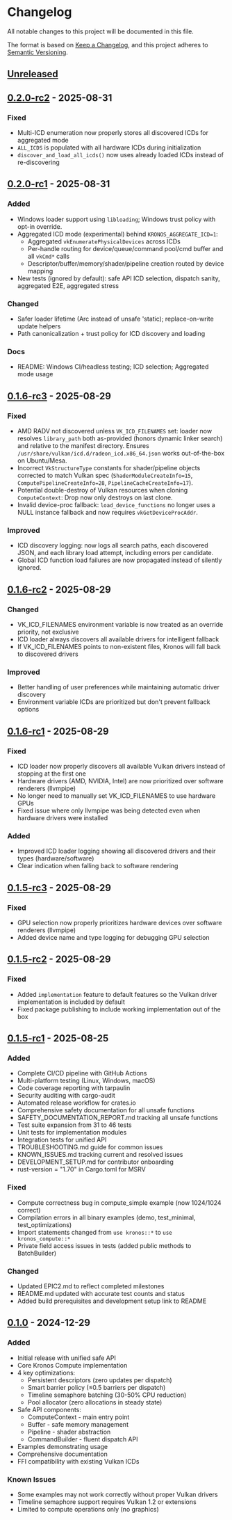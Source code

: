 # Changelog

All notable changes to this project will be documented in this file.

The format is based on [Keep a Changelog](https://keepachangelog.com/en/1.0.0/),
and this project adheres to [Semantic Versioning](https://semver.org/spec/v2.0.0.html).

## [Unreleased]

## [0.2.0-rc2] - 2025-08-31

### Fixed
- Multi-ICD enumeration now properly stores all discovered ICDs for aggregated mode
- `ALL_ICDS` is populated with all hardware ICDs during initialization
- `discover_and_load_all_icds()` now uses already loaded ICDs instead of re-discovering

## [0.2.0-rc1] - 2025-08-31

### Added
- Windows loader support using `libloading`; Windows trust policy with opt-in override.
- Aggregated ICD mode (experimental) behind `KRONOS_AGGREGATE_ICD=1`:
  - Aggregated `vkEnumeratePhysicalDevices` across ICDs
  - Per-handle routing for device/queue/command pool/cmd buffer and all `vkCmd*` calls
  - Descriptor/buffer/memory/shader/pipeline creation routed by device mapping
- New tests (ignored by default): safe API ICD selection, dispatch sanity, aggregated E2E, aggregated stress

### Changed
- Safer loader lifetime (Arc instead of unsafe 'static); replace-on-write update helpers
- Path canonicalization + trust policy for ICD discovery and loading

### Docs
- README: Windows CI/headless testing; ICD selection; Aggregated mode usage

## [0.1.6-rc3] - 2025-08-29

### Fixed
- AMD RADV not discovered unless `VK_ICD_FILENAMES` set: loader now resolves `library_path` both as-provided (honors dynamic linker search) and relative to the manifest directory. Ensures `/usr/share/vulkan/icd.d/radeon_icd.x86_64.json` works out-of-the-box on Ubuntu/Mesa.
- Incorrect `VkStructureType` constants for shader/pipeline objects corrected to match Vulkan spec (`ShaderModuleCreateInfo=15`, `ComputePipelineCreateInfo=28`, `PipelineCacheCreateInfo=17`).
- Potential double-destroy of Vulkan resources when cloning `ComputeContext`: Drop now only destroys on last clone.
- Invalid device-proc fallback: `load_device_functions` no longer uses a NULL instance fallback and now requires `vkGetDeviceProcAddr`.

### Improved
- ICD discovery logging: now logs all search paths, each discovered JSON, and each library load attempt, including errors per candidate.
- Global ICD function load failures are now propagated instead of silently ignored.

## [0.1.6-rc2] - 2025-08-29

### Changed
- VK_ICD_FILENAMES environment variable is now treated as an override priority, not exclusive
- ICD loader always discovers all available drivers for intelligent fallback
- If VK_ICD_FILENAMES points to non-existent files, Kronos will fall back to discovered drivers

### Improved
- Better handling of user preferences while maintaining automatic driver discovery
- Environment variable ICDs are prioritized but don't prevent fallback options

## [0.1.6-rc1] - 2025-08-29

### Fixed
- ICD loader now properly discovers all available Vulkan drivers instead of stopping at the first one
- Hardware drivers (AMD, NVIDIA, Intel) are now prioritized over software renderers (llvmpipe)
- No longer need to manually set VK_ICD_FILENAMES to use hardware GPUs
- Fixed issue where only llvmpipe was being detected even when hardware drivers were installed

### Added
- Improved ICD loader logging showing all discovered drivers and their types (hardware/software)
- Clear indication when falling back to software rendering

## [0.1.5-rc3] - 2025-08-29

### Fixed
- GPU selection now properly prioritizes hardware devices over software renderers (llvmpipe)
- Added device name and type logging for debugging GPU selection

## [0.1.5-rc2] - 2025-08-29

### Fixed
- Added `implementation` feature to default features so the Vulkan driver implementation is included by default
- Fixed package publishing to include working implementation out of the box

## [0.1.5-rc1] - 2025-08-25

### Added
- Complete CI/CD pipeline with GitHub Actions
- Multi-platform testing (Linux, Windows, macOS)
- Code coverage reporting with tarpaulin
- Security auditing with cargo-audit
- Automated release workflow for crates.io
- Comprehensive safety documentation for all unsafe functions
- SAFETY_DOCUMENTATION_REPORT.md tracking all unsafe functions
- Test suite expansion from 31 to 46 tests
- Unit tests for implementation modules
- Integration tests for unified API
- TROUBLESHOOTING.md guide for common issues
- KNOWN_ISSUES.md tracking current and resolved issues
- DEVELOPMENT_SETUP.md for contributor onboarding
- rust-version = "1.70" in Cargo.toml for MSRV

### Fixed
- Compute correctness bug in compute_simple example (now 1024/1024 correct)
- Compilation errors in all binary examples (demo, test_minimal, test_optimizations)
- Import statements changed from `use kronos::*` to `use kronos_compute::*`
- Private field access issues in tests (added public methods to BatchBuilder)

### Changed
- Updated EPIC2.md to reflect completed milestones
- README.md updated with accurate test counts and status
- Added build prerequisites and development setup link to README

## [0.1.0] - 2024-12-29

### Added
- Initial release with unified safe API
- Core Kronos Compute implementation
- 4 key optimizations:
  - Persistent descriptors (zero updates per dispatch)
  - Smart barrier policy (≤0.5 barriers per dispatch)
  - Timeline semaphore batching (30-50% CPU reduction)
  - Pool allocator (zero allocations in steady state)
- Safe API components:
  - ComputeContext - main entry point
  - Buffer - safe memory management
  - Pipeline - shader abstraction
  - CommandBuilder - fluent dispatch API
- Examples demonstrating usage
- Comprehensive documentation
- FFI compatibility with existing Vulkan ICDs

### Known Issues
- Some examples may not work correctly without proper Vulkan drivers
- Timeline semaphore support requires Vulkan 1.2 or extensions
- Limited to compute operations only (no graphics)

[Unreleased]: https://github.com/LynnColeArt/kronos-compute/compare/v0.2.0-rc2...HEAD
[0.2.0-rc2]: https://github.com/LynnColeArt/kronos-compute/compare/v0.2.0-rc1...v0.2.0-rc2
[0.2.0-rc1]: https://github.com/LynnColeArt/kronos-compute/compare/v0.1.6-rc3...v0.2.0-rc1
[0.1.6-rc3]: https://github.com/LynnColeArt/kronos-compute/compare/v0.1.6-rc2...v0.1.6-rc3
[0.1.6-rc2]: https://github.com/LynnColeArt/kronos-compute/compare/v0.1.6-rc1...v0.1.6-rc2
[0.1.6-rc1]: https://github.com/LynnColeArt/kronos-compute/compare/v0.1.5-rc3...v0.1.6-rc1
[0.1.5-rc3]: https://github.com/LynnColeArt/kronos-compute/compare/v0.1.5-rc2...v0.1.5-rc3
[0.1.5-rc2]: https://github.com/LynnColeArt/kronos-compute/compare/v0.1.5-rc1...v0.1.5-rc2
[0.1.5-rc1]: https://github.com/LynnColeArt/kronos-compute/compare/v0.1.0...v0.1.5-rc1
[0.1.0]: https://github.com/LynnColeArt/kronos-compute/releases/tag/v0.1.0
